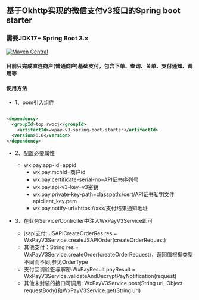 ## 基于Okhttp实现的微信支付v3接口的Spring boot starter

### 需要JDK17+ Spring Boot 3.x

[![Maven Central](https://maven-badges.herokuapp.com/maven-central/top.rwocj/wxpay-v3-spring-boot-starter/badge.svg)](https://maven-badges.herokuapp.com/maven-central/top.rwocj/wxpay-v3-spring-boot-starter)

#### 目前只完成直连商户(普通商户)基础支付，包含下单、查询、关单、支付通知、调用等

#### 使用方法

* 1、pom引入组件

```xml

<dependency>
  <groupId>top.rwocj</groupId>
    <artifactId>wxpay-v3-spring-boot-starter</artifactId>
  <version>0.6</version>
</dependency>
```

* 2、配置必要属性
  * wx.pay.app-id=appid
    * wx.pay.mchId=商户id
    * wx.pay.certificate-serial-no=API证书序列号
    * wx.pay.api-v3-key=v3密钥
    * wx.pay.private-key-path=classpath:/cert/API证书私钥文件apiclient_key.pem
    * wx.pay.notify-url=https://xxx/支付结果通知地址

* 3、在业务Service/Controller中注入WxPayV3Service即可
  * jsapi支付: JSAPICreateOrderRes res = WxPayV3Service.createJSAPIOrder(createOrderRequest)
  * 其他支付：String res = WxPayV3Service.createOrder(createOrderRequest)，返回值根据类型不同而不同,参见OrderType
  * 支付回调验签与解密:WxPayResult payResult = WxPayV3Service.validateAndDecryptPayNotification(request)
  * 其他未封装的接口可调用: WxPayV3Service.post(String url, Object requestBody)和WxPayV3Service.get(String url)
